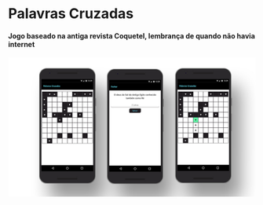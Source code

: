 # Palavras Cruzadas

#### Jogo baseado na antiga revista Coquetel, lembrança de quando não havia internet
![Tela](https://github.com/r-santtos/Palavras-Cruzadas/blob/master/palavras-cruzadas/palavras%20cruzadas.jpg?raw=true?raw=true "Hero")
